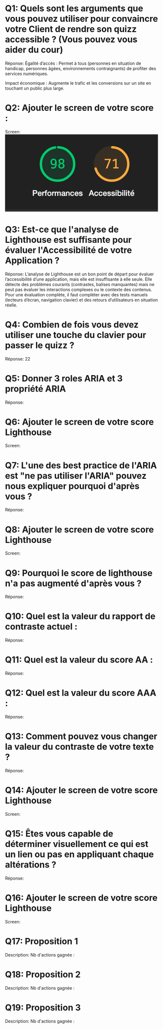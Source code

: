 # Q1: Quels sont les arguments que vous pouvez utiliser pour convaincre votre Client de rendre son quizz accessible ? (Vous pouvez vous aider du cour)
Réponse:
Égalité d’accès : Permet à tous (personnes en situation de handicap, personnes âgées, environnements contraignants) de profiter des services numériques.

Impact économique : Augmente le trafic et les conversions sur un site en touchant un public plus large.

# Q2: Ajouter le screen de votre score :
Screen:
![alt text](image.png)

# Q3: Est-ce que l'analyse de Lighthouse est suffisante pour évaluer l'Accessibilité de votre Application ?
Réponse:
L’analyse de Lighthouse est un bon point de départ pour évaluer l’accessibilité d’une application, mais elle est insuffisante à elle seule. Elle détecte des problèmes courants (contrastes, balises <alt> manquantes) mais ne peut pas évaluer les interactions complexes ou le contexte des contenus. Pour une évaluation complète, il faut compléter avec des tests manuels (lecteurs d’écran, navigation clavier) et des retours d’utilisateurs en situation réelle.

# Q4: Combien de fois vous devez utiliser une touche du clavier pour passer le quizz ?
Réponse:
22

# Q5: Donner 3 roles ARIA et 3 propriété ARIA
Réponse:

# Q6: Ajouter le screen de votre score Lighthouse
Screen:

# Q7: L'une des best practice de l'ARIA est "ne pas utiliser l'ARIA" pouvez nous expliquer pourquoi d'après vous ?
Réponse:

# Q8: Ajouter le screen de votre score Lighthouse
Screen:

# Q9: Pourquoi le score de lighthouse n'a pas augmenté d'après vous ?
Réponse:

# Q10: Quel est la valeur du rapport de contraste actuel :
Réponse:

# Q11: Quel est la valeur du score AA :
Réponse:

# Q12: Quel est la valeur du score AAA :
Réponse:

# Q13: Comment pouvez vous changer la valeur du contraste de votre texte ?
Réponse:

# Q14: Ajouter le screen de votre score Lighthouse
Screen:

# Q15: Êtes vous capable de déterminer visuellement ce qui est un lien ou pas en appliquant chaque altérations ?
Réponse:

# Q16: Ajouter le screen de votre score Lighthouse
Screen:

# Q17:  Proposition 1
Description:
Nb d'actions gagnée : 

# Q18:  Proposition 2
Description:
Nb d'actions gagnée : 

# Q19:  Proposition 3
Description:
Nb d'actions gagnée : 
